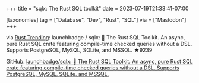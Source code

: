 +++
title = "sqlx: The Rust SQL toolkit"
date = 2023-07-19T21:33:41-07:00

[taxonomies]
tag = ["Database", "Dev", "Rust", "SQL"]
via = ["Mastodon"]
+++

via [Rust Trending](https://botsin.space/@RustTrending/110742325502182210): launchbadge / sqlx: 🧰 The Rust SQL Toolkit. An async, pure Rust SQL crate featuring compile-time checked queries without a DSL. Supports PostgreSQL, MySQL, SQLite, and MSSQL. ★9239

<!-- more -->

GitHub: [launchbadge/sqlx: 🧰 The Rust SQL Toolkit. An async, pure Rust SQL crate featuring compile-time checked queries without a DSL. Supports PostgreSQL, MySQL, SQLite, and MSSQL.](https://github.com/launchbadge/sqlx)
